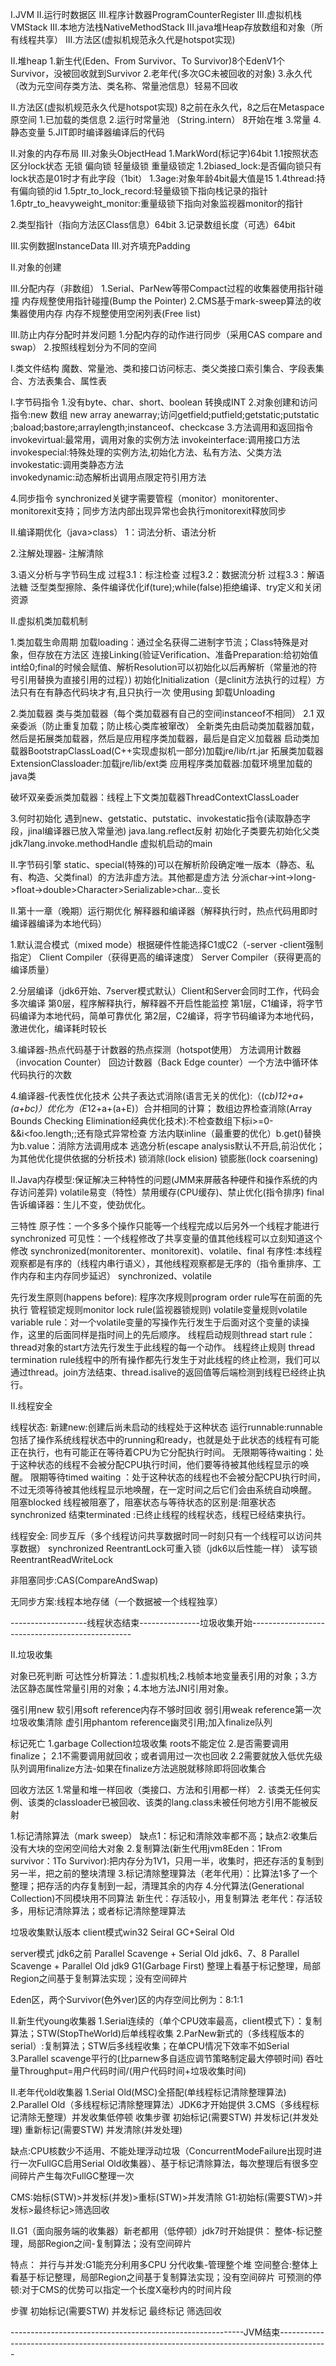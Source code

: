 I.JVM
II.运行时数据区
III.程序计数器ProgramCounterRegister
III.虚拟机栈VMStack
III.本地方法栈NativeMethodStack
III.java堆Heap存放数组和对象（所有线程共享）
III.方法区(虚拟机规范永久代是hotspot实现)

II.堆heap
1.新生代(Eden、From Survivor、To Survivor)8个EdenV1个Survivor，没被回收就到Survivor
2.老年代(多次GC未被回收的对象)
3.永久代（改为元空间存类方法、类名称、常量池信息）轻易不回收


II.方法区(虚拟机规范永久代是hotspot实现)  8之前在永久代，8之后在Metaspace原空间
1.已加载的类信息
2.运行时常量池 （String.intern） 8开始在堆
3.常量
4.静态变量
5.JIT即时编译器编译后的代码




II.对象的内存布局
III.对象头ObjectHead
1.MarkWord(标记字)64bit
1.1按照状态区分lock状态 无锁 偏向锁  轻量级锁 重量级锁定
1.2biased_lock:是否偏向锁只有lock状态是01时才有此字段（1bit）
1.3age:对象年龄4bit最大值是15
1.4thread:持有偏向锁的id
1.5ptr_to_lock_record:轻量级锁下指向栈记录的指针
1.6ptr_to_heavyweight_monitor:重量级锁下指向对象监视器monitor的指针

2.类型指针（指向方法区Class信息）64bit
3.记录数组长度（可选）64bit

III.实例数据InstanceData
III.对齐填充Padding



II.对象的创建

III.分配内存（非数组）
 1.Serial、ParNew等带Compact过程的收集器使用指针碰撞 内存规整使用指针碰撞(Bump the Pointer)
 2.CMS基于mark-sweep算法的收集器使用内存  内存不规整使用空闲列表(Free list)

III.防止内存分配时并发问题
1.分配内存的动作进行同步（采用CAS compare and swap）
2.按照线程划分为不同的空间
 


I.类文件结构
魔数、常量池、类和接口访问标志、类父类接口索引集合、字段表集合、方法表集合、属性表





I.字节码指令
1.没有byte、char、short、boolean 转换成INT
2.对象创建和访问指令:new 数组 new array anewarray;访问getfield;putfield;getstatic;putstatic ;baload;bastore;arraylength;instanceof、checkcase
3.方法调用和返回指令
invokevirtual:最常用，调用对象的实例方法 
invokeinterface:调用接口方法 
invokespecial:特殊处理的实例方法,初始化方法、私有方法、父类方法
invokestatic:调用类静态方法   
invokedynamic:动态解析出调用点限定符引用方法

4.同步指令 synchronized关键字需要管程（monitor）monitorenter、monitorexit支持；同步方法内部出现异常也会执行monitorexit释放同步


 




II.编译期优化（java>class）
1：词法分析、语法分析

2.注解处理器- 注解清除

3.语义分析与字节码生成
过程3.1：标注检查
过程3.2：数据流分析
过程3.3：解语法糖 泛型类型擦除、条件编译优化if(ture);while(false)拒绝编译、try定义和关闭资源






II.虚拟机类加载机制

1.类加载生命周期
加载loading：通过全名获得二进制字节流；Class特殊是对象，但存放在方法区
连接Linking(验证Verification、准备Preparation:给初始值int给0;final的时候会赋值、解析Resolution可以初始化以后再解析（常量池的符号引用替换为直接引用的过程）)
初始化Initialization（是clinit方法执行的过程）<clinit>方法只有在有静态代码块才有,且只执行一次
使用using
卸载Unloading

2.类加载器
类与类加载器（每个类加载器有自己的空间instanceof不相同）
2.1 双亲委派（防止重复加载；防止核心类库被窜改） 全新类先由启动类加载器加载，然后是拓展类加载器，然后是应用程序类加载器，最后是自定义加载器
启动类加载器BootstrapClassLoad(C++实现虚拟机一部分)加载jre/lib/rt.jar
拓展类加载器ExtensionClassloader:加载jre/lib/ext类
应用程序类加载器:加载环境里加载的java类 

  破坏双亲委派类加载器：线程上下文类加载器ThreadContextClassLoader

3.何时初始化
遇到new、getstatic、putstatic、invokestatic指令(读取静态字段，jinal编译器已放入常量池)
java.lang.reflect反射
初始化子类要先初始化父类
jdk7lang.invoke.methodHandle
虚拟机启动的main




II.字节码引擎
static、special(特殊的)可以在解析阶段确定唯一版本（静态、私有、构造、父类final）的方法非虚方法。其他都是虚方法
分派char->int->long->float->double>Character>Serializable>char...变长






II.第十一章（晚期）运行期优化
解释器和编译器（解释执行时，热点代码用即时编译器编译为本地代码）

1.默认混合模式（mixed mode）根据硬件性能选择C1或C2（-server -client强制指定）
Client Compiler（获得更高的编译速度）
Server Compiler（获得更高的编译质量）

2.分层编译（jdk6开始、7server模式默认）Client和Server会同时工作，代码会多次编译
第0层，程序解释执行，解释器不开启性能监控
第1层，C1编译，将字节码编译为本地代码，简单可靠优化
第2层，C2编译，将字节码编译为本地代码，激进优化，编译耗时较长

3.编译器-热点代码基于计数器的热点探测（hotspot使用）
方法调用计数器（invocation Counter）
回边计数器（Back Edge counter）一个方法中循环体代码执行的次数

4.编译器-代表性优化技术
公共子表达式消除(语言无关的优化):（(c*b)*12+a+(a+b*c)）优化为（E*12+a+(a+E)）合并相同的计算；
数组边界检查消除(Array Bounds Checking Elimination经典优化技术):不检查数组下标i>=0-&&i<foo.length;;还有隐式异常检查
方法内联inline（最重要的优化）b.get()替换为b.value：消除方法调用成本
逃逸分析(escape analysis默认不开启,前沿优化；为其他优化提供依据的分析技术)
锁消除(lock elision)
锁膨胀(lock coarsening)








II.Java内存模型:保证解决三种特性的问题(JMM来屏蔽各种硬件和操作系统的内存访问差异)
volatile易变（特性）禁用缓存(CPU缓存)、禁止优化(指令排序)
final告诉编译器：生儿不变，使劲优化。



三特性
原子性：一个多多个操作只能等一个线程完成以后另外一个线程才能进行  synchronized
可见性：一个线程修改了共享变量的值其他线程可以立刻知道这个修改  synchronized(monitorenter、monitorexit)、volatile、final
有序性:本线程观察都是有序的（线程内串行语义），其他线程观察都是无序的（指令重排序、工作内存和主内存同步延迟） synchronized、volatile


先行发生原则(happens before):
程序次序规则program order rule写在前面的先执行
管程锁定规则monitor lock rule(监视器锁规则) 
volatile变量规则volatile variable rule：对一个volatile变量的写操作先行发生于后面对这个变量的读操作，这里的后面同样是指时间上的先后顺序。
线程启动规则thread start rule：thread对象的start方法先行发生于此线程的每一个动作。
线程终止规则 thread termination rule线程中的所有操作都先行发生于对此线程的终止检测，我们可以通过thread。join方法结束、thread.isalive的返回值等后端检测到线程已经终止执行。




II.线程安全 




线程状态:
新建new:创建后尚未启动的线程处于这种状态
运行runnable:runnable包括了操作系统线程状态中的running和ready，也就是处于此状态的线程有可能正在执行，也有可能正在等待着CPU为它分配执行时间。
无限期等待waiting：处于这种状态的线程不会被分配CPU执行时间，他们要等待被其他线程显示的唤醒。
限期等待timed waiting ：处于这种状态的线程也不会被分配CPU执行时间，不过无须等待被其他线程显示地唤醒，在一定时间之后它们会由系统自动唤醒。
阻塞blocked 线程被阻塞了，阻塞状态与等待状态的区别是:阻塞状态synchronized
结束terminated :已终止线程的线程状态，线程已经结束执行。



线程安全:
同步互斥（多个线程访问共享数据时同一时刻只有一个线程可以访问共享数据） synchronized ReentrantLock可重入锁（jdk6以后性能一样） 读写锁ReentrantReadWriteLock

非阻塞同步:CAS(CompareAndSwap)

无同步方案:线程本地存储（一个数据被一个线程独享）






-------------------线程状态结束---------------垃圾收集开始------------------------------------------------

II.垃圾收集


对象已死判断
可达性分析算法：1.虚拟机栈;2.栈帧本地变量表引用的对象；3.方法区静态属性常量引用的对象；4.本地方法JNI引用对象。

强引用new
软引用soft reference内存不够时回收
弱引用weak reference第一次垃圾收集清除
虚引用phantom reference幽灵引用;加入finalize队列

标记死亡
1.garbage Collection垃圾收集 roots不能定位
2.是否需要调用finalize；
2.1不需要调用就回收；或者调用过一次也回收
2.2需要就放入低优先级队列调用finalize方法-如果在finalize方法逃脱就移除即将回收集合


回收方法区
1.常量和堆一样回收（类接口、方法和引用都一样）
2.  该类无任何实例、该类的classloader已被回收、该类的lang.class未被任何地方引用不能被反射


1.标记清除算法（mark sweep） 缺点1：标记和清除效率都不高；缺点2:收集后没有大块的空闲空间给大对象
2.复制算法(新生代用jvm8Eden：1From survivor：1To Survivor):把内存分为1V1，只用一半，收集时，把还存活的复制到另一半，把之前的整块清理
3.标记清除整理算法（老年代用）：比算法1多了一个整理；把存活的内存复制到一起，清理其余的内存
4.分代算法(Generational Collection)不同模块用不同算法
新生代：存活较小，用复制算法
老年代：存活较多，用标记清除算法；或者标记清除整理算法


垃圾收集默认版本
client模式win32  Seiral GC+Seiral Old

server模式
jdk6之前 Parallel Scavenge + Serial Old
jdk6、7、8 Parallel Scavenge + Parallel Old
jdk9 G1(Garbage First) 整理上看基于标记整理，局部Region之间基于复制算法实现；没有空间碎片

Eden区，两个Survivor(色外ver)区的内存空间比例为：8:1:1

II.新生代young收集器
1.Serial连续的（单个CPU效率最高，client模式下）：复制算法；STW(StopTheWorld)后单线程收集
2.ParNew新式的（多线程版本的serial）:复制算法；STW后多线程收集；在单CPU情况下效率不如Serial
3.Parallel scavenge平行的(比parnew多自适应调节策略制定最大停顿时间)  吞吐量Throughput=用户代码时间/(用户代码时间+垃圾收集时间)

II.老年代old收集器
1.Serial Old(MSC)全搭配(单线程标记清除整理算法)
2.Parallel Old（多线程标记清除整理算法）JDK6才开始提供
3.CMS（多线程标记清除无整理）并发收集低停顿
收集步骤
初始标记(需要STW)
并发标记(并发处理)
重新标记(需要STW)
并发清除(并发处理)

缺点:CPU核数少不适用、不能处理浮动垃圾（ConcurrentModeFailure出现时进行一次FullGC启用Serial Old收集器）、基于标记清除算法，每次整理后有很多空间碎片产生每次FullGC整理一次


CMS:始标(STW)>并发标(并发)>重标(STW)>并发清除
G1:初始标(需要STW)>并发标>最终标记>筛选回收

II.G1（面向服务端的收集器）新老都用（低停顿）jdk7时开始提供：
整体-标记整理，局部Region之间-复制算法；没有空间碎片


特点：
并行与并发:G1能充分利用多CPU
分代收集-管理整个堆
空间整合:整体上看基于标记整理，局部Region之间基于复制算法实现；没有空间碎片
可预测的停顿:对于CMS的优势可以指定一个长度X毫秒内的时间片段

步骤
初始标记(需要STW)
并发标记
最终标记
筛选回收

----------------------------------------------------------JVM结束------------------------------------------------------------------------------------------
